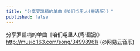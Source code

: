```yaml
---
title: "分享罗凯楠的单曲《咱们屯里人(粤语版)》"
published: false
---
```

分享罗凯楠的单曲《咱们屯里人(粤语版)》http://music.163.com/song/34998961/ (@网易云音乐)